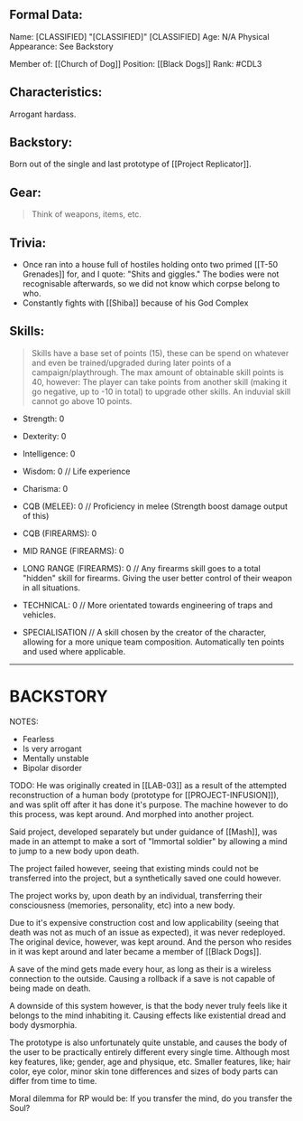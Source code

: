 ## Formal Data:
Name: \[CLASSIFIED] "\[CLASSIFIED]" \[CLASSIFIED]
Age: N/A
Physical Appearance: See Backstory

Member of: [[Church of Dog]]
Position: [[Black Dogs]]
Rank: #CDL3 

## Characteristics:
Arrogant hardass. 

## Backstory:
Born out of the single and last prototype of [[Project Replicator]].

## Gear:
> Think of weapons, items, etc.

## Trivia:
- Once ran into a house full of hostiles holding onto two primed [[T-50 Grenades]] for, and I quote: "Shits and giggles."
  The bodies were not recognisable afterwards, so we did not know which corpse belong to who. 
- Constantly fights with [[Shiba]] because of his God Complex

## Skills:
> Skills have a base set of points (15), these can be spend on whatever and even be trained/upgraded during later points of a campaign/playthrough.
> The max amount of obtainable skill points is 40, however: The player can take points from another skill (making it go negative, up to -10 in total) to upgrade other skills.
> An induvial skill cannot go above 10 points.


- Strength: 0
- Dexterity: 0
- Intelligence: 0
- Wisdom: 0 // Life experience
- Charisma: 0

- CQB (MELEE): 0 // Proficiency in melee (Strength boost damage output of this)
- CQB (FIREARMS): 0
- MID RANGE (FIREARMS): 0
- LONG RANGE (FIREARMS): 0
	// Any firearms skill goes to a total "hidden" skill for firearms. Giving the user better control of their weapon in all situations.

- TECHNICAL: 0 // More orientated towards engineering of traps and vehicles.

- SPECIALISATION // A skill chosen by the creator of the character, allowing for a more unique team composition. Automatically ten points and used where applicable.
---
# BACKSTORY
NOTES:
- Fearless
- Is very arrogant
- Mentally unstable
- Bipolar disorder

TODO:
He was originally created in [[LAB-03]] as a result of the attempted reconstruction of a human body (prototype for [[PROJECT-INFUSION]]), and was split off after it has done it's purpose. The machine however to do this process, was kept around. And morphed into another project.

Said project, developed separately but under guidance of [[Mash]], was made in an attempt to make a sort of "Immortal soldier" by allowing a mind to jump to a new body upon death.

The project failed however, seeing that existing minds could not be transferred into the project, but a synthetically saved one could however.

The project works by, upon death by an individual, transferring their consciousness (memories, personality, etc) into a new body.

Due to it's expensive construction cost and low applicability (seeing that death was not as much of an issue as expected), it was never redeployed. The original device, however, was kept around. And the person who resides in it was kept around and later became a member of [[Black Dogs]].

A save of the mind gets made every hour, as long as their is a wireless connection to the outside. Causing a rollback if a save is not capable of being made on death.

A downside of this system however, is that the body never truly feels like it belongs to the mind inhabiting it. Causing effects like existential dread and body dysmorphia.

The prototype is also unfortunately quite unstable, and causes the body of the user to be practically entirely different every single time. Although most key features, like; gender, age and physique, etc. Smaller features, like; hair color, eye color, minor skin tone differences and sizes of body parts can differ from time to time.

Moral dilemma for RP would be: If you transfer the mind, do you transfer the Soul?